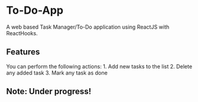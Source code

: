 # To-Do-App

A web based Task Manager/To-Do application using ReactJS with ReactHooks.

## Features
You can perform the following actions:
	1. Add new tasks to the list
	2. Delete any added task
	3. Mark any task as done  

## Note: Under progress!
